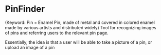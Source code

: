# PinFinder
(Keyword: Pin = Enamel Pin, made of metal and covered in colored enamel made by various artists and distributed widely)
Tool for recognizing images of pins and referring users to the relevant pin page.


Essentially, the idea is that a user will be able to take a picture of a pin, or upload an image of a pin
